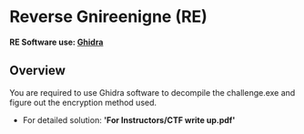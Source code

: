 # Reverse Gnireenigne (RE)
__RE Software use: [Ghidra](https://ghidra-sre.org/)__

## Overview
You are required to use Ghidra software to decompile the challenge.exe and figure out the encryption method used.
* For detailed solution: __'For Instructors/CTF write up.pdf'__
